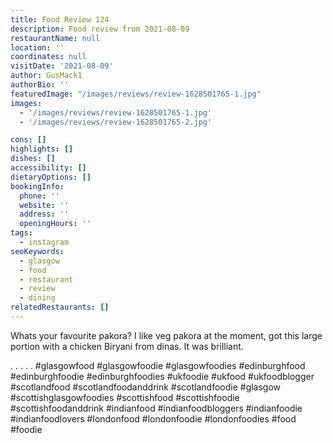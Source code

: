 ```yaml
---
title: Food Review 124
description: Food review from 2021-08-09
restaurantName: null
location: ''
coordinates: null
visitDate: '2021-08-09'
author: GusMack1
authorBio: ''
featuredImage: "/images/reviews/review-1628501765-1.jpg"
images:
  - '/images/reviews/review-1628501765-1.jpg'
  - '/images/reviews/review-1628501765-2.jpg'

cons: []
highlights: []
dishes: []
accessibility: []
dietaryOptions: []
bookingInfo:
  phone: ''
  website: ''
  address: ''
  openingHours: ''
tags:
  - instagram
seoKeywords:
  - glasgow
  - food
  - restaurant
  - review
  - dining
relatedRestaurants: []
---
```

Whats your favourite pakora? I like veg pakora at the moment, got this large portion with a chicken Biryani from dinas. It was brilliant.

.
.
.
.
.
#glasgowfood #glasgowfoodie #glasgowfoodies #edinburghfood #edinburghfoodie #edinburghfoodies #ukfoodie #ukfood #ukfoodblogger #scotlandfood #scotlandfoodanddrink #scotlandfoodie #glasgow #scottishglasgowfoodies #scottishfood #scottishfoodie #scottishfoodanddrink #indianfood #indianfoodbloggers #indianfoodie #indianfoodlovers #londonfood #londonfoodie #londonfoodies #food #foodie
